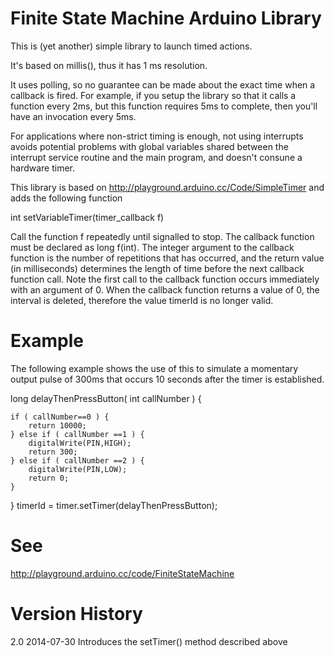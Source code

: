 Finite State Machine Arduino Library
====================================

This is (yet another) simple library to launch timed actions.

It's based on millis(), thus it has 1 ms resolution.

It uses polling, so no guarantee can be made about the exact time when a callback is fired. For example, if you setup the library so that it calls a function every 2ms, but this function requires 5ms to complete, then you'll have an invocation every 5ms.

For applications where non-strict timing is enough, not using interrupts avoids potential problems with global variables shared between the interrupt service routine and the main program, and doesn't consune a hardware timer. 

This library is based on http://playground.arduino.cc/Code/SimpleTimer and adds the following function

int setVariableTimer(timer_callback f)

Call the function f repeatedly until signalled to stop. The callback function must be declared as long f(int). The integer argument to the callback function is the number of repetitions that has occurred, and the return value (in milliseconds) determines the length of time before the next callback function call. Note the first call to the callback function occurs immediately with an argument of 0. When the callback function returns a value of 0, the interval is deleted, therefore the value timerId is no longer valid.

Example
=======

The following example shows the use of this to simulate a momentary output pulse of 300ms that occurs 10 seconds after the timer is established.

long delayThenPressButton( int callNumber ) {

	if ( callNumber==0 ) {
		return 10000;
	} else if ( callNumber ==1 ) {
		digitalWrite(PIN,HIGH);
		return 300;
	} else if ( callNumber ==2 ) {
		digitalWrite(PIN,LOW);
		return 0;
	}	
}
timerId = timer.setTimer(delayThenPressButton);

See
===
http://playground.arduino.cc/code/FiniteStateMachine

Version History
===============

2.0 2014-07-30 Introduces the setTimer() method described above



